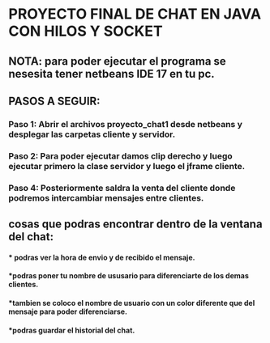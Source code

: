 # PROYECTO FINAL DE CHAT EN JAVA CON HILOS Y SOCKET

## NOTA: para poder ejecutar el programa se nesesita tener netbeans IDE 17 en tu pc.

## PASOS A SEGUIR:
### Paso 1: Abrir el archivos proyecto_chat1 desde netbeans y desplegar las carpetas cliente y servidor.
### Paso 2: Para poder ejecutar damos clip derecho y luego ejecutar primero la clase servidor y  luego el jframe cliente.
### Paso 4: Posteriormente saldra la venta del cliente donde podremos intercambiar mensajes entre clientes.

## cosas que podras encontrar dentro de la ventana del chat:

#### * podras ver la hora de envio y de recibido el mensaje.
#### *podras poner tu nombre de ususario para diferenciarte de los demas clientes.
#### *tambien se coloco el nombre de usuario con un color diferente  que del mensaje para poder diferenciarse.
#### *podras guardar el historial del chat.
